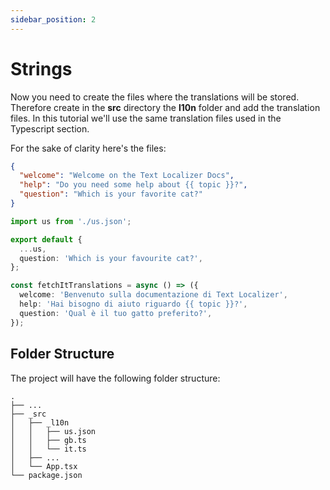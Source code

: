 ```yaml
---
sidebar_position: 2
---
```


# Strings

Now you need to create the files where the translations will be stored.
Therefore create in the **src** directory the **l10n** folder and add the translation files. In this tutorial we'll use the same translation files used in the Typescript section.

For the sake of clarity here's the files:

```json title="src/l10n/us.json"
{
  "welcome": "Welcome on the Text Localizer Docs",
  "help": "Do you need some help about {{ topic }}?",
  "question": "Which is your favorite cat?"
}
```

```ts title="src/l10n/gb.ts"
import us from './us.json';

export default {
  ...us,
  question: 'Which is your favourite cat?',
};
```

```ts title="src/l10n/it.ts"
const fetchItTranslations = async () => ({
  welcome: 'Benvenuto sulla documentazione di Text Localizer',
  help: 'Hai bisogno di aiuto riguardo {{ topic }}?',
  question: 'Qual è il tuo gatto preferito?',
});
```

## Folder Structure

The project will have the following folder structure:

```
.
├── ...
├── _src
│   ├── _l10n
│   │   ├── us.json
│   │   ├── gb.ts
│   │   └── it.ts
│   ├── ...
│   └── App.tsx
└── package.json
```
